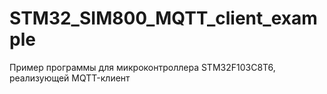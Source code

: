 # STM32_SIM800_MQTT_client_example
Пример программы для микроконтроллера STM32F103C8T6, реализующей MQTT-клиент
